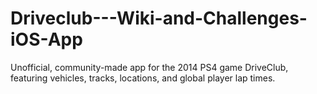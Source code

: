 # Driveclub---Wiki-and-Challenges-iOS-App
Unofficial, community-made app for the 2014 PS4 game DriveClub, featuring vehicles, tracks, locations, and global player lap times.
